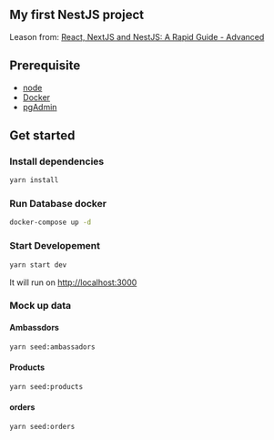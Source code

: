
## My first NestJS project
Leason from: [React, NextJS and NestJS: A Rapid Guide - Advanced
](https://www.udemy.com/course/react-nestjs-advanced)
## Prerequisite
- [node](https://nodejs.dev/download/)
- [Docker](https://docs.docker.com/compose/install)
- [pgAdmin](https://www.pgadmin.org/)

## Get started
### Install dependencies
```bash
yarn install
```

### Run Database docker 
```bash
docker-compose up -d
```

### Start Developement
```bash
yarn start dev
```
It will run on [http://localhost:3000](http://localhost:3000)

### Mock up data
#### Ambassdors
```bash
yarn seed:ambassadors
```

#### Products
```bash
yarn seed:products
```

#### orders
```bash
yarn seed:orders
```